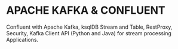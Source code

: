 # APACHE KAFKA & CONFLUENT
Confluent with Apache Kafka, ksqlDB Stream and Table, RestProxy, Security, Kafka Client API (Python and Java) for stream processing Applications.
